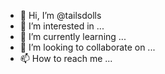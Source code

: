 - 👋 Hi, I’m @tailsdolls
- 👀 I’m interested in ...
- 🌱 I’m currently learning ...
- 💞️ I’m looking to collaborate on ...
- 📫 How to reach me ...

<!---
tailsdolls/tailsdolls is a ✨ special ✨ repository because its `README.md` (this file) appears on your GitHub profile.
You can click the Preview link to take a look at your changes.
--->
